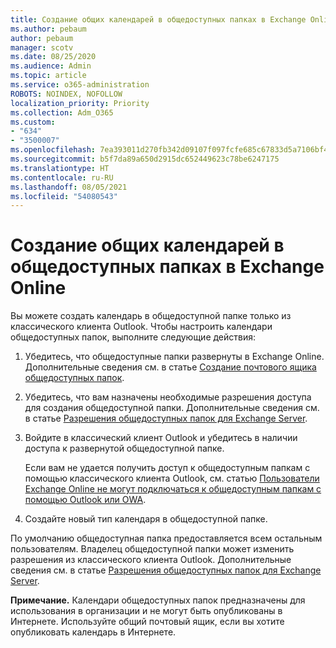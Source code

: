 ```yaml
---
title: Создание общих календарей в общедоступных папках в Exchange Online
ms.author: pebaum
author: pebaum
manager: scotv
ms.date: 08/25/2020
ms.audience: Admin
ms.topic: article
ms.service: o365-administration
ROBOTS: NOINDEX, NOFOLLOW
localization_priority: Priority
ms.collection: Adm_O365
ms.custom:
- "634"
- "3500007"
ms.openlocfilehash: 7ea393011d270fb342d09107f097fcfe685c67833d5a7106bf46b3c7fab0e352
ms.sourcegitcommit: b5f7da89a650d2915dc652449623c78be6247175
ms.translationtype: HT
ms.contentlocale: ru-RU
ms.lasthandoff: 08/05/2021
ms.locfileid: "54080543"
---
```

# <a name="create-and-share-public-folder-calendars-in-exchange-online"></a>Создание общих календарей в общедоступных папках в Exchange Online

Вы можете создать календарь в общедоступной папке только из классического клиента Outlook. Чтобы настроить календари общедоступных папок, выполните следующие действия:

1. Убедитесь, что общедоступные папки развернуты в Exchange Online. Дополнительные сведения см. в статье [Создание почтового ящика общедоступных папок](https://docs.microsoft.com/exchange/collaboration-exo/public-folders/create-public-folder-mailbox). 

2. Убедитесь, что вам назначены необходимые разрешения доступа для создания общедоступной папки. Дополнительные сведения см. в статье [Разрешения общедоступных папок для Exchange Server](https://support.microsoft.com/help/2573274/public-folder-permissions-for-exchange-server). 
  
3. Войдите в классический клиент Outlook и убедитесь в наличии доступа к развернутой общедоступной папке.

    Если вам не удается получить доступ к общедоступным папкам с помощью классического клиента Outlook, см. статью [Пользователи Exchange Online не могут подключаться к общедоступным папкам с помощью Outlook или OWA](https://aka.ms/pfcte).

4. Создайте новый тип календаря в общедоступной папке.

По умолчанию общедоступная папка предоставляется всем остальным пользователям. Владелец общедоступной папки может изменить разрешения из классического клиента Outlook. Дополнительные сведения см. в статье [Разрешения общедоступных папок для Exchange Server](https://support.microsoft.com/help/2573274/public-folder-permissions-for-exchange-server).

**Примечание.** Календари общедоступных папок предназначены для использования в организации и не могут быть опубликованы в Интернете. Используйте общий почтовый ящик, если вы хотите опубликовать календарь в Интернете.